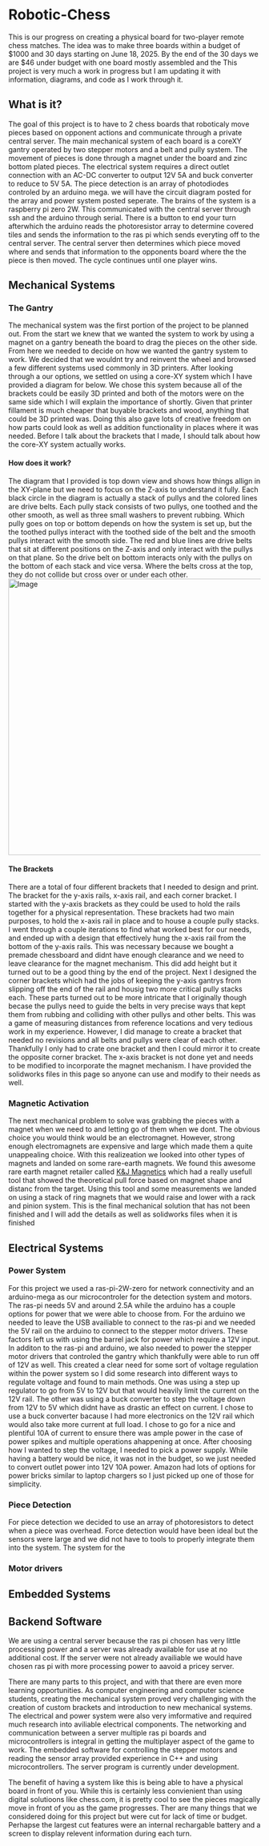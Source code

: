 # Robotic-Chess
This is our progress on creating a physical board for two-player remote chess matches.
The idea was to make three boards within a budget of $1000 and 30 days starting on June 18, 2025.
By the end of the 30 days we are $46 under budget with one board mostly assembled and the 
This project is very much a work in progress but I am updating it with information, diagrams, and code as I work through it.

## What is it?
The goal of this project is to have to 2 chess boards that roboticaly move pieces based on opponent actions and communicate through a private central server.
The main mechanical system of each board is a coreXY gantry operated by two stepper motors and a belt and pully system.
The movement of pieces is done through a magnet under the board and zinc bottom plated pieces.
The electrical system requires a direct outlet connection with an AC-DC converter to output 12V 5A and buck converter to reduce to 5V 5A.
The piece detection is an array of photodiodes controled by an arduino mega. we will have the circuit diagram posted for the array and power system posted seperate.
The brains of the system is a raspberry pi zero 2W. This communicated with the central server through ssh and the arduino through serial.
There is a button to end your turn afterwhich the arduino reads the photoresistor array to determine covered tiles and sends the information to the ras pi which sends everyting off to the central server.
The central server then determines which piece moved where and sends that information to the opponents board where the the piece is then moved.
The cycle continues until one player wins.

## Mechanical Systems
### The Gantry
The mechanical system was the first portion of the project to be planned out. From the start we knew that we wanted the system to work by using a magnet on a gantry beneath the board to drag the pieces on the other side.
From here we needed to decide on how we wanted the gantry system to work.
We decided that we wouldnt try and reinvent the wheel and browsed a few different systems used commonly in 3D printers.
After looking through a our options, we settled on using a core-XY system which I have provided a diagram for below.
We chose this system because all of the brackets could be easily 3D printed and both of the motors were on the same side which I will explain the importance of shortly.
Given that printer fillament is much cheaper that buyable brackets and wood, anything that could be 3D printed was.
Doing this also gave lots of creative freedom on how parts could look as well as addition functionality in places where it was needed.
Before I talk about the brackets that I made, I should talk about how the core-XY system actually works.
#### How does it work?
The diagram that I provided is top down view and shows how things allign in the XY-plane but we need to focus on the Z-axis to understand it fully.
Each black circle in the diagram is actually a stack of pullys and the colored lines are drive belts.
Each pully stack consists of two pullys, one toothed and the other smooth, as well as three small washers to prevent rubbing.
Which pully goes on top or bottom depends on how the system is set up, but the the toothed pullys interact with the toothed side of the belt and the smooth pullys interact with the smooth side.
The red and blue lines are drive belts that sit at different positions on the Z-axis and only interact with the pullys on that plane.
So the drive belt on bottom interacts only with the pullys on the bottom of each stack and vice versa.
Where the belts cross at the top, they do not collide but cross over or under each other.
<img width="520" height="552" alt="Image" src="https://github.com/user-attachments/assets/09db13cd-5efd-45a4-b1ca-fb58bdc8525f" />
#### The Brackets
There are a total of four different brackets that I needed to design and print.
The bracket for the y-axis rails, x-axis rail, and each corner bracket.
I started with the y-axis brackets as they could be used to hold the rails together for a physical representation.
These brackets had two main purposes, to hold the x-axis rail in place and to house a couple pully stacks.
I went through a couple iterations to find what worked best for our needs, and ended up with a design that effectively hung the x-axis rail from the bottom of the y-axis rails.
This was necessary because we bought a premade chessboard and didnt have enough clearance and we need to leave clearance for the magnet mechanism.
This did add height but it turned out to be a good thing by the end of the project.
Next I designed the corner brackets which had the jobs of keeping the y-axis gantrys from slipping off the end of the rail and housig two more critical pully stacks each.
These parts turned out to be more intricate that I originally though becase the pullys need to guide the belts in very precise ways that kept them from rubbing and colliding with other pullys and other belts.
This was a game of measuring distances from reference locations and very tedious work in my experience.
However, I did manage to create a bracket that needed no revisions and all belts and pullys were clear of each other.
Thankfully I only had to crate one bracket and then I could mirror it to create the opposite corner bracket.
The x-axis bracket is not done yet and needs to be modified to incorporate the magnet mechanism.
I have provided the solidworks files in this page so anyone can use and modify to their needs as well.

### Magnetic Activation
The next mechanical problem to solve was grabbing the pieces with a magnet when we need to and letting go of them when we dont.
The obvious choice you would think would be an electromagnet.
However, strong enough electromagnets are expensive and large which made them a quite unappealing choice.
With this realizeation we looked into other types of magnets and landed on some rare-earth magnets.
We found this awesome rare earth magnet retailer called [K&J Magnetics](https://www.kjmagnetics.com/) which had a really usefull tool that showed the theoretical pull force based on magnet shape and distanc from the target.
Using this tool and some measurements we landed on using a stack of ring magnets that we would raise and lower with a rack and pinion system.
This is the final mechanical solution that has not been finished and I will add the details as well as solidworks files when it is finished

## Electrical Systems
### Power System
For this project we used a ras-pi-2W-zero for network connectivity and an arduino-mega as our microcontroler for the detection system and motors.
The ras-pi needs 5V and around 2.5A while the arduino has a couple options for power that we were able to choose from.
For the arduino we needed to leave the USB availiable to connect to the ras-pi and we needed the 5V rail on the arduino to connect to the stepper motor drivers.
These factors left us with using the barrel jack for power which require a 12V input.
In additon to the ras-pi and arduino, we also needed to power the stepper motor drivers that controled the gantry which thankfully were able to run off of 12V as well.
This created a clear need for some sort of voltage regulation within the power system so I did some research into different ways to regulate voltage and found to main methods.
One was using a step up regulator to go from 5V to 12V but that would heavily limit the current on the 12V rail.
The other was using a buck converter to step the voltage down from 12V to 5V which didnt have as drastic an effect on current.
I chose to use a buck converter bacause I had more electronics on the 12V rail which would also take more current at full load.
I chose to go for a nice and plentiful 10A of current to ensure there was ample power in the case of power spikes and multiple operations ahappening at once.
After choosing how I wanted to step the voltage, I needed to pick a power supply.
While having a battery would be nice, it was not in the budget, so we just needed to convert outlet power into 12V 10A power.
Amazon had lots of options for power bricks similar to laptop chargers so I just picked up one of those for simplicity.
### Piece Detection
For piece detection we decided to use an array of photoresistors to detect when a piece was overhead.
Force detection would have been ideal but the sensors were large and we did not have to tools to properly integrate them into the system.
The system for the
### Motor drivers

## Embedded Systems

## Backend Software

We are using a central server because the ras pi chosen has very little processing power and a server was already available for use at no additional cost.
If the server were not already availiable we would have chosen ras pi with more processing power to aavoid a pricey server.

There are many parts to this project, and with that there are even more learning opportunities.
As computer engineering and computer science students, creating the mechanical system proved very challenging with the creation of custom brackets and introduction to new mechanical systems.
The electrical and power system were also very imformative and required much research into aviliable electrical components.
The networking and communication between a server multiple ras pi boards and microcontrollers is integral in getting the multiplayer aspect of the game to work.
The embedded software for controlling the stepper motors and reading the sensor array provided experience in C++ and using microcontrollers.
The server program is currently under development.

The benefit of having a system like this is being able to have a physical board in front of you.
While this is certainly less convienient than using digital solutioons like chess.com, it is pretty cool to see the pieces magically move in front of you as the game progresses.
Ther are many things that we considered doing for this project but were cut for lack of time or budget.
Perhapse the largest cut features were an internal rechargable battery and a screen to display relevent information during each turn.
